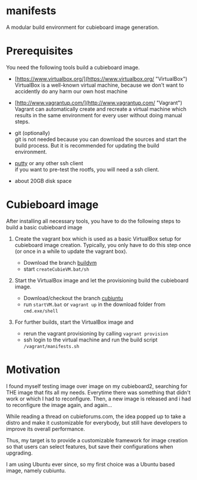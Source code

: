 # manifests
A modular build environment for cubieboard image generation.

# Prerequisites

You need the following tools build a cubieboard image.

- [https://www.virtualbox.org/](https://www.virtualbox.org/ "VirtualBox")<br>
  VirtualBox is a well-known virtual machine, because we don't want to accidently do any harm our own host machine

- [http://www.vagrantup.com/](http://www.vagrantup.com/ "Vagrant")<br>
  Vagrant can automatically create and recreate a virtual machine which results in the same environment for every user without doing manual steps.

- git (optionally)<br>
  git is not needed because you can download the sources and start the build process. But it is recommended for updating the build environment.

- [putty](http://www.chiark.greenend.org.uk/~sgtatham/putty/download.html "putty") or any other ssh client<br>
  if you want to pre-test the rootfs, you will need a ssh client.

- about 20GB disk space 

# Cubieboard image

After installing all necessary tools, you have to do the following steps to build a basic cubieboard image

1. Create the vagrant box which is used as a basic VirtualBox setup for cubieboard image creation. Typically, you only have to do this step once (or once in a while to update the vagrant box).
   - Download the branch [buildvm](buildvm)
   - start `createCubieVM.bat/sh`

1. Start the VirtualBox image and let the provisioning build the cubieboard image.
   - Download/checkout the branch [cubiuntu](cubiuntu)
   - run `startVM.bat` or `vagrant up` in the download folder from `cmd.exe/shell`

1. For further builds, start the VirtualBox image and 
   - rerun the vagrant provisioning by calling `vagrant provision`
   - ssh login to the virtual machine and run the build script `/vagrant/manifests.sh`  

# Motivation

I found myself testing image over image on my cubieboard2, searching for THE image that fits all my needs.
Everytime there was something that didn't work or which I had to reconfigure. Then, a new image is released and i had to reconfigure the image again, and again...

While reading a thread on cubieforums.com, the idea popped up to take a distro and make it customizable for everybody,
but still have developers to improve its overall performance.

Thus, my target is to provide a customizable framework for image creation so that users can select features, but save their configurations when upgrading.

I am using Ubuntu ever since, so my first choice was a Ubuntu based image, namely cubiuntu.
